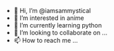 - 👋 Hi, I’m @iamsammystical
- 👀 I’m interested in anime 
- 🌱 I’m currently learning python
- 💞️ I’m looking to collaborate on ...
- 📫 How to reach me ...

<!---
iamsammystical/iamsammystical is a ✨ special ✨ repository because its `README.md` (this file) appears on your GitHub profile.
You can click the Preview link to take a look at your changes.
--->
